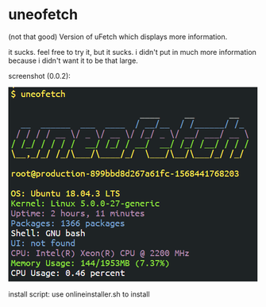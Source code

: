 # uneofetch
(not that good) Version of uFetch which displays more information.

it sucks. feel free to try it, but it sucks.
i didn't put in much more information because i didn't want it to be that large.

screenshot (0.0.2):

![Screenshot of the terminal](https://github.com/alvinneocom/uneofetch/blob/master/scrot.PNG?raw=true)

install script:
use onlineinstaller.sh to install

